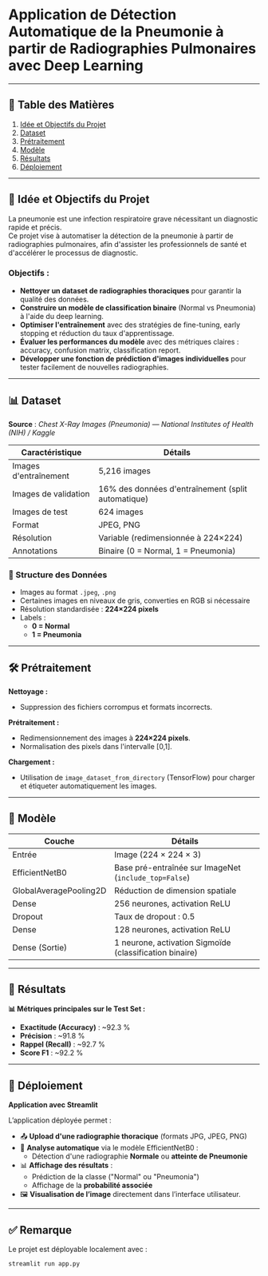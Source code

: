 # Application de Détection Automatique de la Pneumonie à partir de Radiographies Pulmonaires avec Deep Learning

---

## 📌 Table des Matières
1. [Idée et Objectifs du Projet](#-idée-et-objectifs-du-projet)
2. [Dataset](#-dataset)
3. [Prétraitement](#-prétraitement)
4. [Modèle](#-modèle)
5. [Résultats](#-résultats)
6. [Déploiement](#-déploiement)

---

## 🎯 Idée et Objectifs du Projet

La pneumonie est une infection respiratoire grave nécessitant un diagnostic rapide et précis.  
Ce projet vise à automatiser la détection de la pneumonie à partir de radiographies pulmonaires, afin d'assister les professionnels de santé et d'accélérer le processus de diagnostic.

### Objectifs :

- **Nettoyer un dataset de radiographies thoraciques** pour garantir la qualité des données.
- **Construire un modèle de classification binaire** (Normal vs Pneumonia) à l'aide du deep learning.
- **Optimiser l'entraînement** avec des stratégies de fine-tuning, early stopping et réduction du taux d'apprentissage.
- **Évaluer les performances du modèle** avec des métriques claires : accuracy, confusion matrix, classification report.
- **Développer une fonction de prédiction d'images individuelles** pour tester facilement de nouvelles radiographies.

---

## 📊 Dataset

**Source** : *Chest X-Ray Images (Pneumonia) — National Institutes of Health (NIH) / Kaggle*

| Caractéristique          | Détails                            |
|---------------------------|------------------------------------|
| Images d'entraînement     | 5,216 images                      |
| Images de validation      | 16% des données d'entraînement (split automatique) |
| Images de test            | 624 images                        |
| Format                    | JPEG, PNG                         |
| Résolution                | Variable (redimensionnée à 224×224)|
| Annotations               | Binaire (0 = Normal, 1 = Pneumonia)|

### 📂 Structure des Données

- Images au format `.jpeg`, `.png`
- Certaines images en niveaux de gris, converties en RGB si nécessaire
- Résolution standardisée : **224×224 pixels**
- Labels : 
  - **0 = Normal**
  - **1 = Pneumonia**

---

## 🛠 Prétraitement

**Nettoyage :**
- Suppression des fichiers corrompus et formats incorrects.

**Prétraitement :**
- Redimensionnement des images à **224×224 pixels**.
- Normalisation des pixels dans l'intervalle [0,1].

**Chargement :**
- Utilisation de `image_dataset_from_directory` (TensorFlow) pour charger et étiqueter automatiquement les images.

---

## 🧠 Modèle

| Couche                  | Détails                                                                 |
|--------------------------|-------------------------------------------------------------------------|
| Entrée                   | Image (224 × 224 × 3)                                                   |
| EfficientNetB0           | Base pré-entraînée sur ImageNet (`include_top=False`)                   |
| GlobalAveragePooling2D   | Réduction de dimension spatiale                                         |
| Dense                    | 256 neurones, activation ReLU                                           |
| Dropout                  | Taux de dropout : 0.5                                                   |
| Dense                    | 128 neurones, activation ReLU                                           |
| Dense (Sortie)            | 1 neurone, activation Sigmoïde (classification binaire)                |

---

## 🧪 Résultats

**📊 Métriques principales sur le Test Set :**

- **Exactitude (Accuracy)** : ~92.3 %
- **Précision** : ~91.8 %
- **Rappel (Recall)** : ~92.7 %
- **Score F1** : ~92.2 %

---

## 🚀 Déploiement

**Application avec Streamlit**

L’application déployée permet :

- 📤 **Upload d'une radiographie thoracique** (formats JPG, JPEG, PNG)
- 🤖 **Analyse automatique** via le modèle EfficientNetB0 :
  - Détection d'une radiographie **Normale** ou **atteinte de Pneumonie**
- 📊 **Affichage des résultats** :
  - Prédiction de la classe ("Normal" ou "Pneumonia")
  - Affichage de la **probabilité associée**
- 🖼️ **Visualisation de l’image** directement dans l’interface utilisateur.

---

## ✅ Remarque

Le projet est déployable localement avec :

```bash
streamlit run app.py
